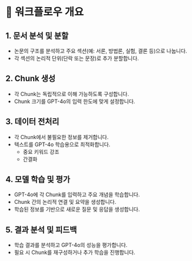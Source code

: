 # 🌟 워크플로우 개요

## 1. 문서 분석 및 분할
- 논문의 구조를 분석하고 주요 섹션(예: 서론, 방법론, 실험, 결론 등)으로 나눕니다.
- 각 섹션의 논리적 단위(단락 또는 문장)로 추가 분할합니다.

## 2. Chunk 생성
- 각 Chunk는 독립적으로 이해 가능하도록 구성합니다.
- Chunk 크기를 GPT-4o의 입력 한도에 맞게 설정합니다.

## 3. 데이터 전처리
- 각 Chunk에서 불필요한 정보를 제거합니다.
- 텍스트를 GPT-4o 학습용으로 최적화합니다.
  - 중요 키워드 강조
  - 간결화

## 4. 모델 학습 및 평가
- GPT-4o에 각 Chunk를 입력하고 주요 개념을 학습합니다.
- Chunk 간의 논리적 연결 및 요약을 생성합니다.
- 학습된 정보를 기반으로 새로운 질문 및 응답을 생성합니다.

## 5. 결과 분석 및 피드백
- 학습 결과를 분석하고 GPT-4o의 성능을 평가합니다.
- 필요 시 Chunk를 재구성하거나 추가 학습을 진행합니다.